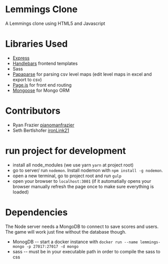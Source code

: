 # Lemmings Clone

A Lemmings clone using HTML5 and Javascript

# Libraries Used

- [Express](https://expressjs.com)
- [Handlebars](handlebars.js) frontend templates
- Sass
- [Papaparse](papaparse.com) for parsing csv level maps (edit level maps in excel and export to csv)
- [Page.js](https://visionmedia.github.io/page.js/) for front end routing
- [Mongoose](mongoosejs.com) for Mongo ORM

# Contributors
 - Ryan Frazier [pianomanfrazier](https://github.com/pianomanfrazier)
 - Seth Bertlshofer [ironLink21](https://github.com/ironlink21)

# run project for development

- install all node_modules (we use yarn `yarn` at project root)
- go to server/ run `nodemon`. Install nodemon with `npm install -g nodemon`.
- open a new terminal, go to project root and run `gulp`
- open your browser to `localhost:3001` (if it automatially opens your browser manually refresh the page once to make sure everything is loaded)

# Dependencies

The Node server needs a MongoDB to connect to save scores and users. The game will work just fine without the database though.

- MonogDB -- start a docker instance with `docker run --name lemmings-mongo -p 27017:27017 -d mongo`
- sass -- must be in your executable path in order to compile the sass to css

